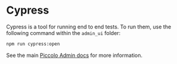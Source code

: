 # Cypress

Cypress is a tool for running end to end tests. To run them, use the following command within the `admin_ui` folder:

```bash
npm run cypress:open
```

See the main [Piccolo Admin docs](https://piccolo-admin.readthedocs.io/en/latest/contributing/index.html) for more information.
